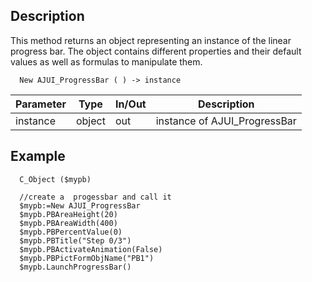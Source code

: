 ﻿<!-- New AJUI_ProgressBar ( ) -> instance -->


## Description

This method returns an object representing an instance of the linear progress bar. The object contains different properties and their default values as well as formulas to manipulate them.

```4d
  New AJUI_ProgressBar ( ) -> instance
```

Parameter | Type |  In/Out | Description
------------ | -------- | ---------- | ---------------
instance | object | out | instance of AJUI_ProgressBar

## Example

```4d
  C_Object ($mypb)
  
  //create a  progessbar and call it
  $mypb:=New AJUI_ProgressBar 
  $mypb.PBAreaHeight(20)
  $mypb.PBAreaWidth(400)
  $mypb.PBPercentValue(0)
  $mypb.PBTitle("Step 0/3")
  $mypb.PBActivateAnimation(False)
  $mypb.PBPictFormObjName("PB1")
  $mypb.LaunchProgressBar()
```
